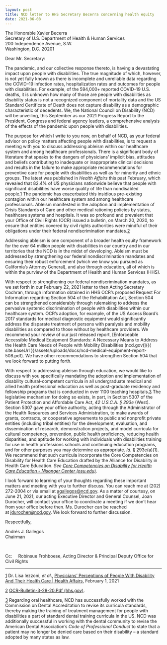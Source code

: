 ```yaml
---
layout: post
title: NCD letter to HHS Secretary Becerra concerning health equity
date: 2021-06-08
---
```

The Honorable Xavier Becerra\
Secretary of U.S. Department of Health & Human Services\
200 Independence Avenue, S.W.\
Washington, D.C. 20201

Dear Mr. Secretary:

The pandemic, and our collective response thereto, is having a devastating impact upon people with disabilities. The true magnitude of which, however, is not yet fully known as there is incomplete and unreliable data regarding the COVID–19 infection rates, hospitalization rates and outcomes for people with disabilities. For example, of the 594,000+ reported COVID–19 U.S. deaths, it is unknown how many of those are people with disabilities as disability status is not a recognized component of mortality data and the US Standard Certificate of Death does not capture disability as a demographic characteristic of decedents. We, the National Council on Disability (NCD) will be unveiling, this September as our 2021 Progress Report to the President, Congress and federal agency leaders, a comprehensive analysis of the effects of the pandemic upon people with disabilities.

The purpose for which I write to you now, on behalf of NCD, as your federal advisor on policy matters affecting people with disabilities, is to request a meeting with you to discuss addressing ableism within our healthcare system and among healthcare professionals. There is a significant body of literature that speaks to the dangers of physicians’ implicit bias, attitudes and beliefs contributing to inadequate or inappropriate clinical decisions and results in the failure to make appropriate recommendations for preventive care for people with disabilities as well as for minority and ethnic groups. The latest was published in *Health Affairs* this past February, which revealed that 82.4% of US physicians nationwide believe that people with significant disabilities have worse quality of life than nondisabled people.[1](https://ncd.gov/publications/2021/ncd-letter-hhs-secretary-becerra-concerning-health-equity#_ftn1) The pandemic has exacerbated this insidious pre-existing contagion within our healthcare system and among healthcare professionals. Ableism manifested in the adoption and implementation of Crisis Standards of Care and other medical rationing policies by states, healthcare systems and hospitals. It was so profound and prevalent that your Office of Civil Rights (OCR) issued a bulletin, on March 20, 2020, to ensure that entities covered by civil rights authorities were mindful of their obligations under their federal nondiscrimination mandates.[2](https://ncd.gov/publications/2021/ncd-letter-hhs-secretary-becerra-concerning-health-equity#_ftn2)

Addressing ableism is one component of a broader health equity framework for the over 64 million people with disabilities in our country and in our territories that the NCD is in the midst of developing. Ableism must be addressed by strengthening our federal nondiscrimination mandates and ensuring their robust enforcement (which we know you pursued as California’s Attorney General), and also through education, all of which is within the purview of the Department of Health and Human Services (HHS).

With respect to strengthening our federal nondiscrimination mandates, as we set forth in our February 22, 2021 letter to then Acting Secretary Cochran, through information obtained in HHS OCR’s proposed Request For Information regarding Section 504 of the Rehabilitation Act, Section 504 can be strengthened considerably through rulemaking to address the pervasive systemic discrimination of people with disabilities within our healthcare system. OCR’s adoption, for example, of the US Access Board’s 2017 standards for medical diagnostic equipment would significantly address the disparate treatment of persons with paralysis and mobility disabilities as compared to those without by healthcare providers. We recommend your review of our just released report, [Enforceable Accessible Medical Equipment Standards: A Necessary Means to Address the Health Care Needs of People with Mobility Disabilities (ncd.gov)]({{ site.baseUrl }}/assets/uploads/docs/ncd-medical-equipment-report-508.pdf). We have other recommendations to strengthen Section 504 that we look forward to putting forth.

With respect to addressing ableism through education, we would like to discuss with you specifically mandating the adoption and implementation of disability cultural-competent curricula in all undergraduate medical and allied health professional education as well as post-graduate residency and fellowship programs that is conducted in over 1100 teaching hospitals.[3](https://ncd.gov/publications/2021/ncd-letter-hhs-secretary-becerra-concerning-health-equity#_ftn3) The legislative mechanism for doing so exists, in part, in Section 5307 of the Patient Protection and Affordable Care Act, *42 U.S.C.A. § 293e* (West). Section 5307 gave your office authority, acting through the Administrator of the Health Resources and Services Administration, to make awards of grants, contracts, or cooperative agreements to public and nonprofit private entities (including tribal entities) for the development, evaluation, and dissemination of research, demonstration projects, and model curricula for cultural competency, prevention, public health proficiency, reducing health disparities, and aptitude for working with individuals with disabilities training for use in health professions schools and continuing education programs, and for other purposes you may determine as appropriate. *Id.* § 293e(a)(1). We recommend that such curricula incorporate the Core Competencies on Disability for Health Care Education drafted by the Alliance for Disability in Health Care Education. *See* *[Core Competencies on Disability for Health Care Education - Nisonger Center (osu.edu)](https://nisonger.osu.edu/education-training/ohio-disability-health-program/corecompetenciesondisability/).*

I look forward to learning of your thoughts regarding these important matters and meeting with you to further discuss. You can reach me at (202) 272-2004 or via email at [agallegos@ncd.gov](mailto:agallegos@ncd.gov). As a matter of courtesy, on June 21, 2021, our acting Executive Director and General Counsel, Joan Durocher, will contact your office to coordinate a meeting if we don’t hear from your office before then. Ms. Durocher can be reached at [jdurocher@ncd.gov](mailto:jdurocher@ncd.gov). We look forward to further discussion.

Respectfully,

Andrés J. Gallegos\
Chairman

 

Cc:     Robinsue Frohboese, Acting Director & Principal Deputy Office for Civil Rights



- - -

[1](https://ncd.gov/publications/2021/ncd-letter-hhs-secretary-becerra-concerning-health-equity#_ftnref1) Dr. Lisa Iezzoni, *et al*., [Physicians’ Perceptions of People With Disability And Their Health Care | Health Affairs](https://www.healthaffairs.org/doi/10.1377/hlthaff.2020.01452), February 1, 2021

[2](https://ncd.gov/publications/2021/ncd-letter-hhs-secretary-becerra-concerning-health-equity#_ftnref2) [OCR-Bulletin-3-28-20.Pdf (hhs.gov)](https://www.hhs.gov/sites/default/files/ocr-bulletin-3-28-20.pdf).

[3](https://ncd.gov/publications/2021/ncd-letter-hhs-secretary-becerra-concerning-health-equity#_ftnref3) Regarding oral healthcare, NCD has successfully worked with the Commission on Dental Accreditation to revise its curricula standards, thereby making the training of treatment management for people with disabilities a part of standard dental training curricula in the US. NCD was additionally successful in working with the dental community to revise the American Dental Association’s *Code of Professional Conduct* to state that a patient may no longer be denied care based on their disability – a standard adopted by many states as law.
